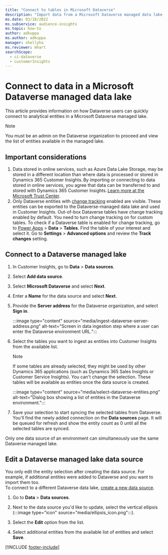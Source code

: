 ```yaml
---
title: "Connect to tables in Microsoft Dataverse"
description: "Import data from a Microsoft Dataverse managed data lake."
ms.date: 03/18/2022
ms.subservice: audience-insights
ms.topic: how-to
author: adkuppa
ms.author: adkuppa
manager: shellyha
ms.reviewer: mhart
searchScope: 
  - ci-dataverse
  - customerInsights
---
```


# Connect to data in a Microsoft Dataverse managed data lake

This article provides information on how Dataverse users can quickly connect to analytical entities in a Microsoft Dataverse managed lake. 

> [!NOTE]
> You must be an admin on the Dataverse organization to proceed and view the list of entities available in the managed lake.

## Important considerations

1. Data stored in online services, such as Azure Data Lake Storage, may be stored in a different location than where data is processed or stored in Dynamics 365 Customer Insights. By importing or connecting to data stored in online services, you agree that data can be transferred to and stored with Dynamics 365 Customer Insights. [Learn more at the Microsoft Trust Center](https://www.microsoft.com/trust-center).
2. Only Dataverse entities with [change tracking](/power-platform/admin/enable-change-tracking-control-data-synchronization) enabled are visible. These entities can be exported to the Dataverse-managed data lake and used in Customer Insights. Out-of-box Dataverse tables have change tracking enabled by default. You need to turn change tracking on for custom tables. To check if a Dataverse table is enabled for change tracking, go to [Power Apps](https://make.powerapps.com) > **Data** > **Tables**. Find the table of your interest and select it. Go to **Settings** > **Advanced options** and review the **Track changes** setting.

## Connect to a Dataverse managed lake

1. In Customer Insights, go to **Data** > **Data sources**.

2. Select **Add data source**.

3. Select **Microsoft Dataverse** and select **Next**.

4. Enter a **Name** for the data source and select **Next**. 

5. Provide the **Server address** for the Dataverse organization, and select **Sign in**.

   :::image type="content" source="media/ingest-dataverse-server-address.png" alt-text="Screen in data ingestion step where a user can enter the Dataverse environment URL.":::

6. Select the tables you want to ingest as entities into Customer Insights from the available list.    

   > [!NOTE]
   > If some tables are already selected, they might be used by other Dynamics 365 applications (such as Dynamics 365 Sales Insights or Customer Service Insights). You can't change the selection. These tables will be available as entities once the data source is created.

   :::image type="content" source="media/select-dataverse-entities.png" alt-text="Dialog box showing a list of entities in the Dataverse environment.":::

7. Save your selection to start syncing the selected tables from Dataverse. You'll find the newly added connection on the **Data sources** page. It will be queued for refresh and show the entity count as 0 until all the selected tables are synced.

Only one data source of an environment can simultaneously use the same Dataverse managed lake.

## Edit a Dataverse managed lake data source

You only edit the entity selection after creating the data source. For example, if additional entities were added to Dataverse and you want to import them too.    
To connect to a different Dataverse data lake, [create a new data source](#connect-to-a-dataverse-managed-lake).

1. Go to **Data** > **Data sources**.

2. Next to the data source you'd like to update, select the vertical ellipsis (:::image type="icon" source="media/ellipsis_icon.png":::).

3. Select the **Edit** option from the list.

4. Select additional entities from the available list of entities and select **Save**.

[!INCLUDE [footer-include](includes/footer-banner.md)]

